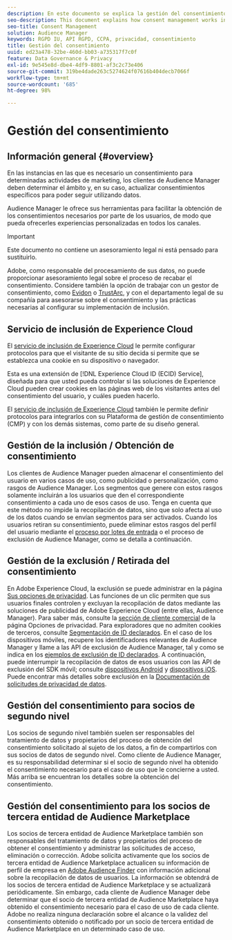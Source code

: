 ```yaml
---
description: En este documento se explica la gestión del consentimiento en Audience Manager.
seo-description: This document explains how consent management works in Audience Manager.
seo-title: Consent Management
solution: Audience Manager
keywords: RGPD IU, API RGPD, CCPA, privacidad, consentimiento
title: Gestión del consentimiento
uuid: ed23a478-32be-460d-bb03-a735317f7c0f
feature: Data Governance & Privacy
exl-id: 9e545e8d-dbe4-4df9-8801-af3c2c73e406
source-git-commit: 319be4dade263c5274624f07616b404decb7066f
workflow-type: tm+mt
source-wordcount: '685'
ht-degree: 98%

---
```


# Gestión del consentimiento

## Información general {#overview}

En las instancias en las que es necesario un consentimiento para determinadas actividades de marketing, los clientes de Audience Manager deben determinar el ámbito y, en su caso, actualizar consentimientos específicos para poder seguir utilizando datos.

Audience Manager le ofrece sus herramientas para facilitar la obtención de los consentimientos necesarios por parte de los usuarios, de modo que pueda ofrecerles experiencias personalizadas en todos los canales.

>[!IMPORTANT]
>
> Este documento no contiene un asesoramiento legal ni está pensado para sustituirlo.
>
> Adobe, como responsable del procesamiento de sus datos, no puede proporcionar asesoramiento legal sobre el proceso de recabar el consentimiento. Considere también la opción de trabajar con un gestor de consentimiento, como [Evidon](https://theblog.adobe.com/evidon-builds-gdpr-universal-consent-integration-with-launch-by-adobe/) o [TrustArc](https://theblog.adobe.com/trustarc-builds-consent-integration-launch-adobe/), y con el departamento legal de su compañía para asesorarse sobre el consentimiento y las prácticas necesarias al configurar su implementación de inclusión.

## Servicio de inclusión de Experience Cloud

El [servicio de inclusión de Experience Cloud](https://experienceleague.adobe.com/docs/id-service/using/implementation/opt-in-service/optin-overview.html) le permite configurar protocolos para que el visitante de su sitio decida si permite que se establezca una cookie en su dispositivo o navegador.

Esta es una extensión de [!DNL Experience Cloud ID (ECID) Service], diseñada para que usted pueda controlar si las soluciones de Experience Cloud pueden crear cookies en las páginas web de los visitantes antes del consentimiento del usuario, y cuáles pueden hacerlo.

El [servicio de inclusión de Experience Cloud](https://experienceleague.adobe.com/docs/id-service/using/implementation/opt-in-service/optin-overview.html) también le permite definir protocolos para integrarlos con su Plataforma de gestión de consentimiento (CMP) y con los demás sistemas, como parte de su diseño general.

## Gestión de la inclusión / Obtención de consentimiento

Los clientes de Audience Manager pueden almacenar el consentimiento del usuario en varios casos de uso, como publicidad o personalización, como rasgos de Audience Manager. Los segmentos que genere con estos rasgos solamente incluirán a los usuarios que den el correspondiente consentimiento a cada uno de esos casos de uso. Tenga en cuenta que este método no impide la recopilación de datos, sino que solo afecta al uso de los datos cuando se envían segmentos para ser activados. Cuando los usuarios retiran su consentimiento, puede eliminar estos rasgos del perfil del usuario mediante el [proceso por lotes de entrada](../../integration/sending-audience-data/batch-data-transfer-explained/inbound-file-contents.md) o el proceso de exclusión de Audience Manager, como se detalla a continuación.

## Gestión de la exclusión / Retirada del consentimiento

En Adobe Experience Cloud, la exclusión se puede administrar en la página [Sus opciones de privacidad](https://www.adobe.com/es/privacy/opt-out.html#customeruse). Las funciones de un clic permiten que sus usuarios finales controlen y excluyan la recopilación de datos mediante las soluciones de publicidad de Adobe Experience Cloud (entre ellas, Audience Manager). Para saber más, consulte la [sección de cliente comercial](https://www.adobe.com/es/privacy/opt-out.html#customeruse) de la página Opciones de privacidad. Para exploradores que no admiten cookies de terceros, consulte [Segmentación de ID declarados](../../features/declared-ids.md#declared-id-targeting). En el caso de los dispositivos móviles, recupere los identificadores relevantes de Audience Manager y llame a las API de exclusión de Audience Manager, tal y como se indica en los [ejemplos de exclusión de ID declarados](../../features/declared-ids.md#opt-out-examples). A continuación, puede interrumpir la recopilación de datos de esos usuarios con las API de exclusión del SDK móvil; consulte [dispositivos Android](https://experienceleague.adobe.com/docs/mobile-services/android/gdpr-privacy-android/privacy.html) y [dispositivos iOS](https://experienceleague.adobe.com/docs/mobile-services/ios/privacy-gdpr-ios/privacy.html). Puede encontrar más detalles sobre exclusión en la [Documentación de solicitudes de privacidad de datos](../../overview/data-security-and-privacy/data-privacy-requests.md).

## Gestión del consentimiento para socios de segundo nivel

Los socios de segundo nivel también suelen ser responsables del tratamiento de datos y propietarios del proceso de obtención del consentimiento solicitado al sujeto de los datos, a fin de compartirlos con sus socios de datos de segundo nivel. Como cliente de Audience Manager, es su responsabilidad determinar si el socio de segundo nivel ha obtenido el consentimiento necesario para el caso de uso que le concierne a usted. Más arriba se encuentran los detalles sobre la obtención del consentimiento.

## Gestión del consentimiento para los socios de tercera entidad de Audience Marketplace

Los socios de tercera entidad de Audience Marketplace también son responsables del tratamiento de datos y propietarios del proceso de obtener el consentimiento y administrar las solicitudes de acceso, eliminación o corrección. Adobe solicita activamente que los socios de tercera entidad de Audience Marketplace actualicen su información de perfil de empresa en [Adobe Audience Finder](https://www.adobe-audience-finder.com/) con información adicional sobre la recopilación de datos de usuarios. La información se obtendrá de los socios de tercera entidad de Audience Marketplace y se actualizará periódicamente. Sin embargo, cada cliente de Audience Manager debe determinar que el socio de tercera entidad de Audience Marketplace haya obtenido el consentimiento necesario para el caso de uso de cada cliente. Adobe no realiza ninguna declaración sobre el alcance o la validez del consentimiento obtenido o notificado por un socio de tercera entidad de Audience Marketplace en un determinado caso de uso.
